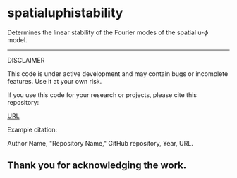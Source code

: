 # spatialuphistability
Determines the linear stability of the Fourier modes of the spatial u-$\phi$ model. 

------------------------------------------------------------------------------
DISCLAIMER

This code is under active development and may contain bugs or incomplete features.
Use it at your own risk.

If you use this code for your research or projects, please cite this repository:

[URL](https://github.com/droyktton/spatialuphistability)

Example citation:

Author Name, "Repository Name," GitHub repository, Year, URL.

Thank you for acknowledging the work.
------------------------------------------------------------------------------
